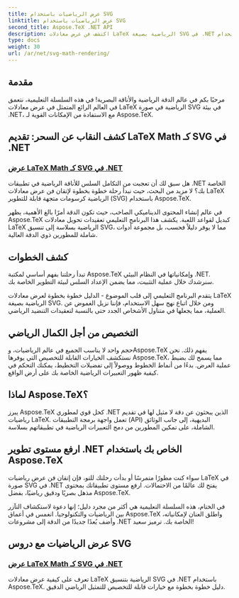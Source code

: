 ```yaml
---
title: عرض الرياضيات باستخدام SVG
linktitle: عرض الرياضيات باستخدام SVG
second_title: Aspose.TeX .NET API
description: اكتشف فن عرض معادلات LaTeX الرياضية بصيغة SVG في .NET باستخدام Aspose.TeX. أطلق العنان للدقة مع خيارات قابلة للتخصيص لتحقيق الكمال الرياضي.
type: docs
weight: 30
url: /ar/net/svg-math-rendering/
---
```

## مقدمة

مرحبًا بكم في عالم الدقة الرياضية والأناقة البصرية! في هذه السلسلة التعليمية، نتعمق في العالم الرائع المتمثل في عرض معادلات LaTeX الرياضية في صورة SVG في بيئة .NET، مع الاستفادة من الإمكانات القوية لـ Aspose.TeX. 

## كشف النقاب عن السحر: تقديم LaTeX Math كـ SVG في .NET

### [عرض LaTeX Math كـ SVG في .NET](./render-latex-math-svg/)

هل سبق لك أن تعجبت من التكامل السلس للأناقة الرياضية في تطبيقات .NET الخاصة بك؟ لا مزيد من البحث، حيث نبدأ رحلة خطوة بخطوة لإتقان فن عرض معادلات LaTeX الرياضية كرسومات متجهة قابلة للتطوير (SVG) باستخدام Aspose.TeX.

في عالم إنشاء المحتوى الديناميكي الصاخب، حيث تكون الدقة أمرًا بالغ الأهمية، يظهر Aspose.TeX كبديل لقواعد اللعبة. يكشف هذا البرنامج التعليمي تعقيدات تحويل معادلات LaTeX الرياضية بسلاسة إلى تنسيق SVG، مما لا يوفر دليلاً فحسب، بل مجموعة أدوات شاملة للمطورين ذوي الدقة العالية.

## كشف الخطوات

تبدأ رحلتنا بفهم أساسي لمكتبة Aspose.TeX وإمكانياتها في النظام البيئي .NET. سنرشدك خلال عملية التثبيت، مما يضمن الإعداد السلس لبيئة التطوير الخاصة بك.

يتقدم البرنامج التعليمي إلى قلب الموضوع - الدليل خطوة بخطوة لعرض معادلات LaTeX الرياضية بصيغة SVG. ومن خلال اتباع نهج سهل الاستخدام، فإننا نزيل الغموض عن العملية، مما يجعلها في متناول الأشخاص الجدد حتى بالنسبة لتعقيدات التنضيد الرياضي.

## التخصيص من أجل الكمال الرياضي

حجم واحد لا يناسب الجميع في عالم الرياضيات، وAspose.TeX يفهم ذلك. نحن نستكشف الخيارات القابلة للتخصيص التي يوفرها Aspose.TeX، مما يسمح لك بضبط عملية العرض. بدءًا من أنماط الخطوط ووصولاً إلى تفضيلات التخطيط، يمكنك التحكم في كيفية ظهور التعبيرات الرياضية الخاصة بك على أرض الواقع.

## لماذا Aspose.TeX؟

يبرز Aspose.TeX كحل قوي لمطوري .NET الذين يبحثون عن دقة لا مثيل لها في تقديم رياضيات LaTeX. تعمل واجهة برمجة التطبيقات (API) البديهية، إلى جانب الوثائق الشاملة، على تمكين المطورين من دمج التعبيرات الرياضية في تطبيقاتهم بسلاسة.

## ارفع مستوى تطوير .NET الخاص بك باستخدام Aspose.TeX

سواء كنت مطورًا متمرسًا أو بدأت رحلتك للتو، فإن إتقان فن عرض رياضيات LaTeX في صورة SVG في .NET يفتح لك عالمًا من الاحتمالات. ارفع مستوى تطبيقاتك بمحتوى مذهل بصريًا ودقيق رياضيًا، بفضل Aspose.TeX.

في الختام، هذه السلسلة التعليمية هي أكثر من مجرد دليل؛ إنها دعوة لاستكشاف التآزر بين الرياضيات والتكنولوجيا. انغمس في أعماق Aspose.TeX واطلق العنان لإمكانياته، وأضف بُعدًا جديدًا من الدقة إلى مشروعات .NET الخاصة بك. ترميز سعيد!
## عرض الرياضيات مع دروس SVG
### [عرض LaTeX Math كـ SVG في .NET](./render-latex-math-svg/)
تعرف على كيفية عرض معادلات LaTeX الرياضية بتنسيق SVG في .NET باستخدام Aspose.TeX. دليل خطوة بخطوة مع خيارات قابلة للتخصيص للتمثيل الرياضي الدقيق.